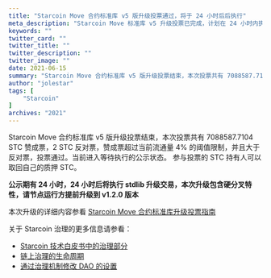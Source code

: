 ```yaml
---
title: "Starcoin Move 合约标准库 v5 版升级投票通过，将于 24 小时后后执行"
meta_description: "Starcoin Move 标准库 v5 升级投票已完成，计划在 24 小时内执行。了解此次升级详情及治理改进。"
keywords: ""
twitter_card: ""
twitter_title: ""
twitter_description: ""
twitter_image: ""
date: 2021-06-15
summary: "Starcoin Move 合约标准库 v5 版升级投票结束，本次投票共有 7088587.7104 STC 赞成票，2 STC 反对票，赞成票超过当前流通量 4% 的阈值限制，并且大于反对票，投票通过。当前进入等待执行的公示状态。"
author: "jolestar"
tags: [
    "Starcoin"
]
archives: "2021"
---
```


Starcoin Move 合约标准库 v5 版升级投票结束，本次投票共有 7088587.7104 STC 赞成票，2 STC 反对票，赞成票超过当前流通量 4% 的阈值限制，并且大于反对票，投票通过。当前进入等待执行的公示状态。
参与投票的 STC 持有人可以取回自己的质押 STC。

**公示期有 24 小时，24 小时后将执行 stdlib 升级交易，本次升级包含硬分叉特性，请节点运行方提前升级到 v1.2.0 版本**

本次升级的详细内容参看 [Starcoin Move 合约标准库升级投票指南](https://github.com/starcoinorg/starcoin/discussions/2578) 


关于 Starcoin 治理的更多信息请参看：

* [Starcoin 技术白皮书中的治理部分](https://developer.starcoin.org/zh/sips/sip-2/)
* [链上治理的生命周期](https://developer.starcoin.org/zh/key_concepts/dao_governance/)
* [通过治理机制修改 DAO 的设置](https://developer.starcoin.org/zh/cli/modify_dao_config/)